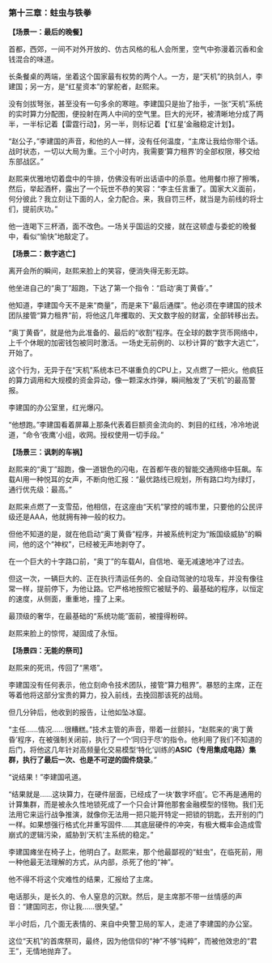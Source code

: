 ### **第十三章：蛀虫与铁拳**

**【场景一：最后的晚餐】**

首都，西郊，一间不对外开放的、仿古风格的私人会所里，空气中弥漫着沉香和金钱混合的味道。

长条餐桌的两端，坐着这个国家最有权势的两个人。一方，是“天机”的执剑人，李建国；另一方，是“红星资本”的掌舵者，赵熙来。

没有剑拔弩张，甚至没有一句多余的寒暄。李建国只是抬了抬手，一张“天机”系统的实时算力分配图，便投射在两人中间的空气里。巨大的光环，被清晰地分成了两半，一半标记着【雷霆行动】，另一半，则标记着【‘红星’金融稳定计划】。

“赵公子，”李建国的声音，和他的人一样，没有任何温度，“主席让我给你带个话。战时状态，一切以大局为重。三个小时内，我需要‘算力租界’的全部权限，移交给东部战区。”

赵熙来优雅地切着盘中的牛排，仿佛没有听出话语中的杀意。他用餐巾擦了擦嘴，然后，举起酒杯，露出了一个玩世不恭的笑容：“李主任言重了。国家大义面前，何分彼此？我立刻让下面的人，全力配合。来，我自罚三杯，就当是为前线的将士们，提前庆功。”

他一连喝下三杯酒，面不改色。一场关乎国运的交接，就在这顿虚与委蛇的晚餐中，看似“愉快”地敲定了。

**【场景二：数字逃亡】**

离开会所的瞬间，赵熙来脸上的笑容，便消失得无影无踪。

他坐进自己的“奥丁”超跑，下达了第一个指令：“启动‘奥丁黄昏’。”

他知道，李建国今天不是来“商量”，而是来下“最后通牒”。他必须在李建国的技术团队接管“算力租界”前，将他这几年攫取的、天文数字般的财富，全部转移出去。

“奥丁黄昏”，就是他为此准备的、最后的“收割”程序。在全球的数字货币网络中，上千个休眠的加密钱包被同时激活。一场史无前例的、以秒计算的“数字大逃亡”，开始了。

这个行为，无异于在“天机”系统本已不堪重负的CPU上，又点燃了一把火。他疯狂的算力调用和大规模的资金异动，像一颗深水炸弹，瞬间触发了“天机”的最高警报。

李建国的办公室里，红光爆闪。

“他想跑。”李建国看着屏幕上那条代表着巨额资金流向的、刺目的红线，冷冷地说道，“命令‘夜鹰’小组，收网。授权使用一切手段。”

**【场景三：讽刺的车祸】**

赵熙来的“奥丁”超跑，像一道银色的闪电，在首都午夜的智能交通网络中狂飙。车载AI用一种悦耳的女声，不断向他汇报：“最优路线已规划，所有路口均为绿灯，通行优先级：最高。”

赵熙来点燃了一支雪茄，他相信，在这座由“天机”掌控的城市里，只要他的公民评级还是AAA，他就拥有神一般的权力。

但他不知道的是，就在他启动“奥丁黄昏”程序，并被系统判定为“叛国级威胁”的瞬间，他的这个“神权”，已经被无声地剥夺了。

在一个巨大的十字路口前，“奥丁”的车载AI，自信地、毫无减速地冲了过去。

但这一次，一辆巨大的、正在执行清运任务的、全自动驾驶的垃圾车，并没有像往常一样，提前停下，为他让路。它严格地按照它被赋予的、最基础的程序，以恒定的速度，从侧面，重重地，撞了上来。

最顶级的奢华，在最基础的“系统功能”面前，被撞得粉碎。

赵熙来脸上的惊愕，凝固成了永恒。

**【场景四：无能的祭司】**

赵熙来的死讯，传回了“黑塔”。

李建国没有任何表示，他立刻命令技术团队，接管“算力租界”。暴怒的主席，正在等着他将这部分宝贵的算力，投入前线，去挽回那该死的战局。

但几分钟后，他收到的报告，让他如坠冰窟。

“主任……情况……很糟糕。”技术主管的声音，带着一丝颤抖，“赵熙来的‘奥丁黄昏’程序，在被强制关闭前，执行了一个‘同归于尽’的指令。他利用了我们不知道的后门，将他这几年针对高频量化交易模型‘特化’训练的**ASIC（专用集成电路）**集群，执行了最后一次、也是不可逆的**固件烧录**。”

“说结果！”李建国吼道。

“结果就是……这块算力，在硬件层面，已经成了一块‘数字坏疽’。它不再是通用的计算集群，而是被永久性地锁死成了一个只会计算他那套金融模型的怪物。我们无法用它来运行战争推演，就像你无法用一把只能开特定一把锁的钥匙，去开别的门一样。如果想强行格式化并重写固件……其底层硬件的冲突，有极大概率会造成雪崩式的逻辑污染，威胁到‘天机’主系统的稳定。”

李建国瘫坐在椅子上，他明白了。赵熙来，那个他最鄙视的“蛀虫”，在临死前，用一种他最无法理解的方式，从内部，杀死了他的“神”。

他不得不将这个灾难性的结果，汇报给了主席。

电话那头，是长久的、令人窒息的沉默。然后，是主席那不带一丝情感的声音：“建国同志，你让我……很失望。”

半小时后，几个面无表情的、来自中央警卫局的军人，走进了李建国的办公室。

这位“天机”的首席祭司，最终，因为他信仰的“神”不够“纯粹”，而被他效忠的“君王”，无情地抛弃了。
